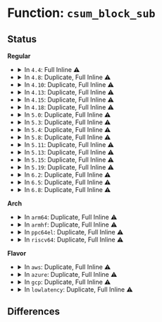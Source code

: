 # Function: <code>csum_block_sub</code>

## Status
<b>Regular</b>
<ul>
<li>
<details>
<summary>In <code>4.4</code>: Full Inline ⚠️</summary>

**Collision:** Unique Static

**Inline:** Full

**Transformation:** False

**Instances:**

```
In net/ipv4/tcp_output.c (ffffffff81775485)
Location: include/net/checksum.h:103
Inline: True
Inline callers:
  - net/ipv4/tcp_output.c:tcp_fragment
```
</details>
</li>
<li>
<details>
<summary>In <code>4.8</code>: Duplicate, Full Inline ⚠️</summary>

**Collision:** Static Duplication

**Inline:** Full

**Transformation:** False

**Instances:**

```
In net/core/skbuff.c (ffffffff81771f37)
Location: include/net/checksum.h:106
Inline: True
Inline callers:
  - net/core/skbuff.c:__skb_vlan_pop
```
```
In net/core/dev.c (ffffffff8177fe84)
Location: include/net/checksum.h:106
Inline: True
Inline callers:
  - net/core/dev.c:__dev_forward_skb
```
```
In net/core/filter.c (ffffffff8179dadf)
Location: include/net/checksum.h:106
Inline: True
Inline callers:
  - net/core/filter.c:bpf_skb_change_proto
  - net/core/filter.c:bpf_skb_vlan_pop
  - net/core/filter.c:bpf_skb_vlan_push
  - net/core/filter.c:bpf_skb_store_bytes
```
```
In net/ipv4/tcp_output.c (ffffffff817e23d0)
Location: include/net/checksum.h:106
Inline: True
Inline callers:
  - net/ipv4/tcp_output.c:tcp_fragment
```
```
In net/ipv6/ip6_input.c (ffffffff81835b2b)
Location: include/net/checksum.h:106
Inline: True
Inline callers:
  - net/ipv6/ip6_input.c:ip6_input_finish
```
```
In net/ipv6/raw.c (ffffffff8185517e)
Location: include/net/checksum.h:106
Inline: True
Inline callers:
  - net/ipv6/raw.c:rawv6_rcv
```
</details>
</li>
<li>
<details>
<summary>In <code>4.10</code>: Duplicate, Full Inline ⚠️</summary>

**Collision:** Static Duplication

**Inline:** Full

**Transformation:** False

**Instances:**

```
In net/core/skbuff.c (ffffffff8179f04a)
Location: include/net/checksum.h:106
Inline: True
Inline callers:
  - net/core/skbuff.c:__skb_vlan_pop
```
```
In net/core/dev.c (ffffffff817ad553)
Location: include/net/checksum.h:106
Inline: True
Inline callers:
  - net/core/dev.c:__dev_forward_skb
```
```
In net/core/filter.c (ffffffff817cc53f)
Location: include/net/checksum.h:106
Inline: True
Inline callers:
  - net/core/filter.c:bpf_skb_change_proto
  - net/core/filter.c:bpf_skb_vlan_pop
  - net/core/filter.c:bpf_skb_vlan_push
  - net/core/filter.c:__bpf_redirect
  - net/core/filter.c:bpf_skb_store_bytes
```
```
In net/ipv4/tcp_output.c (ffffffff81812a10)
Location: include/net/checksum.h:106
Inline: True
Inline callers:
  - net/ipv4/tcp_output.c:tcp_fragment
```
```
In net/ipv6/ip6_input.c (ffffffff8186765b)
Location: include/net/checksum.h:106
Inline: True
Inline callers:
  - net/ipv6/ip6_input.c:ip6_input_finish
```
```
In net/ipv6/raw.c (ffffffff81886eee)
Location: include/net/checksum.h:106
Inline: True
Inline callers:
  - net/ipv6/raw.c:rawv6_rcv
```
```
In net/ipv6/exthdrs.c (ffffffff818950a8)
Location: include/net/checksum.h:106
Inline: True
Inline callers:
  - net/ipv6/exthdrs.c:ipv6_rthdr_rcv
  - net/ipv6/exthdrs.c:ipv6_rthdr_rcv
```
```
In net/ipv6/seg6_iptunnel.c (ffffffff818a4594)
Location: include/net/checksum.h:106
Inline: True
Inline callers:
  - net/ipv6/seg6_iptunnel.c:seg6_do_srh
```
</details>
</li>
<li>
<details>
<summary>In <code>4.13</code>: Duplicate, Full Inline ⚠️</summary>

**Collision:** Static Duplication

**Inline:** Full

**Transformation:** False

**Instances:**

```
In net/core/skbuff.c (ffffffff817bc781)
Location: include/net/checksum.h:106
Inline: True
Inline callers:
  - net/core/skbuff.c:__skb_vlan_pop
```
```
In net/core/dev.c (ffffffff817cc103)
Location: include/net/checksum.h:106
Inline: True
Inline callers:
  - net/core/dev.c:__dev_forward_skb
```
```
In net/core/filter.c (ffffffff817eb104)
Location: include/net/checksum.h:106
Inline: True
Inline callers:
  - net/core/filter.c:bpf_skb_generic_pop
  - net/core/filter.c:bpf_skb_vlan_pop
  - net/core/filter.c:bpf_skb_vlan_push
  - net/core/filter.c:__bpf_redirect
  - net/core/filter.c:bpf_skb_store_bytes
```
```
In net/ipv4/tcp_output.c (ffffffff81832dde)
Location: include/net/checksum.h:106
Inline: True
Inline callers:
  - net/ipv4/tcp_output.c:tcp_fragment
```
```
In net/ipv6/ip6_input.c (ffffffff8188bd89)
Location: include/net/checksum.h:106
Inline: True
Inline callers:
  - net/ipv6/ip6_input.c:ip6_input_finish
```
```
In net/ipv6/raw.c (ffffffff818ad399)
Location: include/net/checksum.h:106
Inline: True
Inline callers:
  - net/ipv6/raw.c:rawv6_rcv
```
```
In net/ipv6/exthdrs.c (ffffffff818bb3ce)
Location: include/net/checksum.h:106
Inline: True
Inline callers:
  - net/ipv6/exthdrs.c:ipv6_rthdr_rcv
  - net/ipv6/exthdrs.c:ipv6_rthdr_rcv
```
```
In net/ipv6/seg6_iptunnel.c (ffffffff818cac61)
Location: include/net/checksum.h:106
Inline: True
Inline callers:
  - net/ipv6/seg6_iptunnel.c:seg6_do_srh
```
</details>
</li>
<li>
<details>
<summary>In <code>4.15</code>: Duplicate, Full Inline ⚠️</summary>

**Collision:** Static Duplication

**Inline:** Full

**Transformation:** False

**Instances:**

```
In net/core/skbuff.c (ffffffff81836e51)
Location: include/net/checksum.h:106
Inline: True
Inline callers:
  - net/core/skbuff.c:__skb_vlan_pop
```
```
In net/core/dev.c (ffffffff818457c9)
Location: include/net/checksum.h:106
Inline: True
Inline callers:
  - net/core/dev.c:__dev_forward_skb
```
```
In net/core/filter.c (ffffffff81866f54)
Location: include/net/checksum.h:106
Inline: True
Inline callers:
  - net/core/filter.c:bpf_skb_generic_pop
  - net/core/filter.c:bpf_skb_vlan_pop
  - net/core/filter.c:bpf_skb_vlan_push
  - net/core/filter.c:__bpf_redirect
  - net/core/filter.c:bpf_skb_store_bytes
```
```
In net/ipv4/tcp_output.c (ffffffff818b225f)
Location: include/net/checksum.h:106
Inline: True
Inline callers:
  - net/ipv4/tcp_output.c:tcp_fragment
```
```
In net/ipv6/ip6_input.c (ffffffff8190d074)
Location: include/net/checksum.h:106
Inline: True
Inline callers:
  - net/ipv6/ip6_input.c:ip6_input_finish
```
```
In net/ipv6/raw.c (ffffffff8192ffa9)
Location: include/net/checksum.h:106
Inline: True
Inline callers:
  - net/ipv6/raw.c:rawv6_rcv
```
```
In net/ipv6/exthdrs.c (ffffffff8193e3e4)
Location: include/net/checksum.h:106
Inline: True
Inline callers:
  - net/ipv6/exthdrs.c:ipv6_rthdr_rcv
  - net/ipv6/exthdrs.c:ipv6_rthdr_rcv
```
```
In net/ipv6/seg6_iptunnel.c (ffffffff8194e3bb)
Location: include/net/checksum.h:106
Inline: True
Inline callers:
  - net/ipv6/seg6_iptunnel.c:seg6_do_srh_inline
```
```
In net/ipv6/seg6_local.c (ffffffff8194f98e)
Location: include/net/checksum.h:106
Inline: True
Inline callers:
  - net/ipv6/seg6_local.c:decap_and_validate
```
</details>
</li>
<li>
<details>
<summary>In <code>4.18</code>: Duplicate, Full Inline ⚠️</summary>

**Collision:** Static Duplication

**Inline:** Full

**Transformation:** False

**Instances:**

```
In net/core/skbuff.c (ffffffff81880f71)
Location: include/net/checksum.h:106
Inline: True
Inline callers:
  - net/core/skbuff.c:__skb_vlan_pop
```
```
In net/core/dev.c (ffffffff8188eda9)
Location: include/net/checksum.h:106
Inline: True
Inline callers:
  - net/core/dev.c:__dev_forward_skb
```
```
In net/core/filter.c (ffffffff818b5e58)
Location: include/net/checksum.h:106
Inline: True
Inline callers:
  - net/core/filter.c:bpf_skb_net_hdr_pop
  - net/core/filter.c:bpf_skb_vlan_pop
  - net/core/filter.c:bpf_skb_vlan_push
  - net/core/filter.c:__bpf_redirect
  - net/core/filter.c:bpf_skb_store_bytes
```
```
In net/ipv6/ip6_input.c (ffffffff81964444)
Location: include/net/checksum.h:106
Inline: True
Inline callers:
  - net/ipv6/ip6_input.c:ip6_input_finish
```
```
In net/ipv6/raw.c (ffffffff81988c2d)
Location: include/net/checksum.h:106
Inline: True
Inline callers:
  - net/ipv6/raw.c:rawv6_rcv
```
```
In net/ipv6/exthdrs.c (ffffffff8199731b)
Location: include/net/checksum.h:106
Inline: True
Inline callers:
  - net/ipv6/exthdrs.c:ipv6_rthdr_rcv
  - net/ipv6/exthdrs.c:ipv6_rthdr_rcv
```
```
In net/ipv6/seg6_iptunnel.c (ffffffff819a7352)
Location: include/net/checksum.h:106
Inline: True
Inline callers:
  - net/ipv6/seg6_iptunnel.c:seg6_do_srh_inline
```
```
In net/ipv6/seg6_local.c (ffffffff819a8961)
Location: include/net/checksum.h:106
Inline: True
Inline callers:
  - net/ipv6/seg6_local.c:decap_and_validate
```
</details>
</li>
<li>
<details>
<summary>In <code>5.0</code>: Duplicate, Full Inline ⚠️</summary>

**Collision:** Static Duplication

**Inline:** Full

**Transformation:** False

**Instances:**

```
In net/core/skbuff.c (ffffffff818a1e05)
Location: include/net/checksum.h:106
Inline: True
Inline callers:
  - net/core/skbuff.c:__skb_vlan_pop
  - net/core/skbuff.c:pskb_trim_rcsum_slow
```
```
In net/core/dev.c (ffffffff818afe49)
Location: include/net/checksum.h:106
Inline: True
Inline callers:
  - net/core/dev.c:__dev_forward_skb
```
```
In net/core/filter.c (ffffffff818d730c)
Location: include/net/checksum.h:106
Inline: True
Inline callers:
  - net/core/filter.c:bpf_lwt_seg6_action
  - net/core/filter.c:bpf_skb_net_hdr_pop
  - net/core/filter.c:bpf_skb_vlan_pop
  - net/core/filter.c:bpf_skb_vlan_push
  - net/core/filter.c:__bpf_redirect
  - net/core/filter.c:bpf_skb_store_bytes
```
```
In net/ipv6/ip6_input.c (ffffffff81999ccd)
Location: include/net/checksum.h:106
Inline: True
Inline callers:
  - net/ipv6/ip6_input.c:ip6_protocol_deliver_rcu
```
```
In net/ipv6/raw.c (ffffffff819bf5c7)
Location: include/net/checksum.h:106
Inline: True
Inline callers:
  - net/ipv6/raw.c:rawv6_rcv
```
```
In net/ipv6/exthdrs.c (ffffffff819cdbfa)
Location: include/net/checksum.h:106
Inline: True
Inline callers:
  - net/ipv6/exthdrs.c:ipv6_rthdr_rcv
  - net/ipv6/exthdrs.c:ipv6_rthdr_rcv
```
```
In net/ipv6/seg6_iptunnel.c (ffffffff819ddea9)
Location: include/net/checksum.h:106
Inline: True
Inline callers:
  - net/ipv6/seg6_iptunnel.c:seg6_do_srh_inline
```
```
In net/ipv6/seg6_local.c (ffffffff819df495)
Location: include/net/checksum.h:106
Inline: True
Inline callers:
  - net/ipv6/seg6_local.c:decap_and_validate
```
</details>
</li>
<li>
<details>
<summary>In <code>5.3</code>: Duplicate, Full Inline ⚠️</summary>

**Collision:** Static Duplication

**Inline:** Full

**Transformation:** False

**Instances:**

```
In net/core/skbuff.c (ffffffff818eca2d)
Location: include/net/checksum.h:102
Inline: True
Inline callers:
  - net/core/skbuff.c:skb_mpls_pop
  - net/core/skbuff.c:__skb_vlan_pop
  - net/core/skbuff.c:pskb_trim_rcsum_slow
```
```
In net/core/dev.c (ffffffff818fbc9f)
Location: include/net/checksum.h:102
Inline: True
Inline callers:
  - net/core/dev.c:__dev_forward_skb
```
```
In net/core/filter.c (ffffffff81924dfe)
Location: include/net/checksum.h:102
Inline: True
Inline callers:
  - net/core/filter.c:bpf_lwt_seg6_action
  - net/core/filter.c:bpf_skb_net_hdr_pop
  - net/core/filter.c:bpf_skb_vlan_pop
  - net/core/filter.c:bpf_skb_vlan_push
  - net/core/filter.c:__bpf_redirect
  - net/core/filter.c:bpf_skb_store_bytes
```
```
In net/ipv6/ip6_input.c (ffffffff81a05c37)
Location: include/net/checksum.h:102
Inline: True
Inline callers:
  - net/ipv6/ip6_input.c:ip6_protocol_deliver_rcu
```
```
In net/ipv6/raw.c (ffffffff81a2e233)
Location: include/net/checksum.h:102
Inline: True
Inline callers:
  - net/ipv6/raw.c:rawv6_rcv
```
```
In net/ipv6/exthdrs.c (ffffffff81a3c205)
Location: include/net/checksum.h:102
Inline: True
Inline callers:
  - net/ipv6/exthdrs.c:ipv6_srh_rcv
  - net/ipv6/exthdrs.c:ipv6_srh_rcv
```
```
In net/ipv6/seg6_iptunnel.c (ffffffff81a4c9fa)
Location: include/net/checksum.h:102
Inline: True
Inline callers:
  - net/ipv6/seg6_iptunnel.c:seg6_do_srh_inline
```
```
In net/ipv6/seg6_local.c (ffffffff81a4e00e)
Location: include/net/checksum.h:102
Inline: True
Inline callers:
  - net/ipv6/seg6_local.c:decap_and_validate
```
</details>
</li>
<li>
<details>
<summary>In <code>5.4</code>: Duplicate, Full Inline ⚠️</summary>

**Collision:** Static Duplication

**Inline:** Full

**Transformation:** False

**Instances:**

```
In net/core/skbuff.c (ffffffff8191eb59)
Location: include/net/checksum.h:102
Inline: True
Inline callers:
  - net/core/skbuff.c:skb_mpls_pop
  - net/core/skbuff.c:__skb_vlan_pop
  - net/core/skbuff.c:pskb_trim_rcsum_slow
```
```
In net/core/dev.c (ffffffff8192e26f)
Location: include/net/checksum.h:102
Inline: True
Inline callers:
  - net/core/dev.c:__dev_forward_skb
```
```
In net/core/filter.c (ffffffff8195722e)
Location: include/net/checksum.h:102
Inline: True
Inline callers:
  - net/core/filter.c:bpf_lwt_seg6_action
  - net/core/filter.c:bpf_skb_net_hdr_pop
  - net/core/filter.c:bpf_skb_vlan_pop
  - net/core/filter.c:bpf_skb_vlan_push
  - net/core/filter.c:__bpf_redirect
  - net/core/filter.c:bpf_skb_store_bytes
```
```
In net/ipv6/ip6_input.c (ffffffff81a3c79f)
Location: include/net/checksum.h:102
Inline: True
Inline callers:
  - net/ipv6/ip6_input.c:ip6_protocol_deliver_rcu
```
```
In net/ipv6/raw.c (ffffffff81a64da3)
Location: include/net/checksum.h:102
Inline: True
Inline callers:
  - net/ipv6/raw.c:rawv6_rcv
```
```
In net/ipv6/exthdrs.c (ffffffff81a72e85)
Location: include/net/checksum.h:102
Inline: True
Inline callers:
  - net/ipv6/exthdrs.c:ipv6_srh_rcv
  - net/ipv6/exthdrs.c:ipv6_srh_rcv
```
```
In net/ipv6/seg6_iptunnel.c (ffffffff81a835ca)
Location: include/net/checksum.h:102
Inline: True
Inline callers:
  - net/ipv6/seg6_iptunnel.c:seg6_do_srh_inline
```
```
In net/ipv6/seg6_local.c (ffffffff81a84c38)
Location: include/net/checksum.h:102
Inline: True
Inline callers:
  - net/ipv6/seg6_local.c:decap_and_validate
```
</details>
</li>
<li>
<details>
<summary>In <code>5.8</code>: Duplicate, Full Inline ⚠️</summary>

**Collision:** Static Duplication

**Inline:** Full

**Transformation:** False

**Instances:**

```
In net/core/skbuff.c (ffffffff819f142c)
Location: include/net/checksum.h:96
Inline: True
Inline callers:
  - net/core/skbuff.c:skb_mpls_pop
  - net/core/skbuff.c:__skb_vlan_pop
  - net/core/skbuff.c:pskb_trim_rcsum_slow
```
```
In net/core/dev.c (ffffffff81a023fc)
Location: include/net/checksum.h:96
Inline: True
Inline callers:
  - net/core/dev.c:__dev_forward_skb
```
```
In net/core/filter.c (ffffffff81a2f8a9)
Location: include/net/checksum.h:96
Inline: True
Inline callers:
  - net/core/filter.c:bpf_lwt_seg6_action
  - net/core/filter.c:bpf_skb_generic_pop
  - net/core/filter.c:bpf_skb_vlan_pop
  - net/core/filter.c:bpf_skb_vlan_push
  - net/core/filter.c:__bpf_redirect_no_mac
  - net/core/filter.c:bpf_skb_store_bytes
```
```
In net/ipv6/ip6_input.c (ffffffff81b31e65)
Location: include/net/checksum.h:96
Inline: True
Inline callers:
  - net/ipv6/ip6_input.c:ip6_protocol_deliver_rcu
```
```
In net/ipv6/raw.c (ffffffff81b5d7c7)
Location: include/net/checksum.h:96
Inline: True
Inline callers:
  - net/ipv6/raw.c:rawv6_rcv
```
```
In net/ipv6/exthdrs.c (ffffffff81b6d35b)
Location: include/net/checksum.h:96
Inline: True
Inline callers:
  - net/ipv6/exthdrs.c:ipv6_rpl_srh_rcv
  - net/ipv6/exthdrs.c:ipv6_rpl_srh_rcv
  - net/ipv6/exthdrs.c:ipv6_rpl_srh_rcv
  - net/ipv6/exthdrs.c:ipv6_srh_rcv
  - net/ipv6/exthdrs.c:ipv6_srh_rcv
```
```
In net/ipv6/seg6_iptunnel.c (ffffffff81b7e3e5)
Location: include/net/checksum.h:96
Inline: True
Inline callers:
  - net/ipv6/seg6_iptunnel.c:seg6_do_srh_inline
```
```
In net/ipv6/seg6_local.c (ffffffff81b7fcea)
Location: include/net/checksum.h:96
Inline: True
Inline callers:
  - net/ipv6/seg6_local.c:decap_and_validate
```
</details>
</li>
<li>
<details>
<summary>In <code>5.11</code>: Duplicate, Full Inline ⚠️</summary>

**Collision:** Static Duplication

**Inline:** Full

**Transformation:** False

**Instances:**

```
In net/core/skbuff.c (ffffffff819f13c3)
Location: include/net/checksum.h:102
Inline: True
Inline callers:
  - net/core/skbuff.c:skb_mpls_pop
  - net/core/skbuff.c:__skb_vlan_pop
  - net/core/skbuff.c:pskb_trim_rcsum_slow
```
```
In net/core/dev.c (ffffffff81a02bfc)
Location: include/net/checksum.h:102
Inline: True
Inline callers:
  - net/core/dev.c:__dev_forward_skb
```
```
In net/core/filter.c (ffffffff81a31bb9)
Location: include/net/checksum.h:102
Inline: True
Inline callers:
  - net/core/filter.c:bpf_lwt_seg6_action
  - net/core/filter.c:bpf_skb_generic_pop
  - net/core/filter.c:bpf_skb_vlan_pop
  - net/core/filter.c:bpf_skb_vlan_push
  - net/core/filter.c:__bpf_redirect_no_mac
  - net/core/filter.c:bpf_skb_store_bytes
```
```
In net/ipv6/ip6_input.c (ffffffff81b40a65)
Location: include/net/checksum.h:102
Inline: True
Inline callers:
  - net/ipv6/ip6_input.c:ip6_protocol_deliver_rcu
```
```
In net/ipv6/raw.c (ffffffff81b6bfb7)
Location: include/net/checksum.h:102
Inline: True
Inline callers:
  - net/ipv6/raw.c:rawv6_rcv
```
```
In net/ipv6/exthdrs.c (ffffffff81b7be09)
Location: include/net/checksum.h:102
Inline: True
Inline callers:
  - net/ipv6/exthdrs.c:ipv6_rpl_srh_rcv
  - net/ipv6/exthdrs.c:ipv6_rpl_srh_rcv
  - net/ipv6/exthdrs.c:ipv6_rpl_srh_rcv
  - net/ipv6/exthdrs.c:ipv6_srh_rcv
  - net/ipv6/exthdrs.c:ipv6_srh_rcv
```
```
In net/ipv6/seg6_iptunnel.c (ffffffff81b8d3fc)
Location: include/net/checksum.h:102
Inline: True
Inline callers:
  - net/ipv6/seg6_iptunnel.c:seg6_do_srh_inline
```
```
In net/ipv6/seg6_local.c (ffffffff81b8f01a)
Location: include/net/checksum.h:102
Inline: True
Inline callers:
  - net/ipv6/seg6_local.c:decap_and_validate
```
</details>
</li>
<li>
<details>
<summary>In <code>5.13</code>: Duplicate, Full Inline ⚠️</summary>

**Collision:** Static Duplication

**Inline:** Full

**Transformation:** False

**Instances:**

```
In net/core/skbuff.c (ffffffff819d6665)
Location: include/net/checksum.h:102
Inline: True
Inline callers:
  - net/core/skbuff.c:skb_mpls_pop
  - net/core/skbuff.c:__skb_vlan_pop
  - net/core/skbuff.c:pskb_trim_rcsum_slow
```
```
In net/core/dev.c (ffffffff819e720f)
Location: include/net/checksum.h:102
Inline: True
Inline callers:
  - net/core/dev.c:__dev_forward_skb2
```
```
In net/core/filter.c (ffffffff81a18a25)
Location: include/net/checksum.h:102
Inline: True
Inline callers:
  - net/core/filter.c:bpf_lwt_seg6_action
  - net/core/filter.c:bpf_skb_net_hdr_pop
  - net/core/filter.c:bpf_skb_vlan_pop
  - net/core/filter.c:bpf_skb_vlan_push
  - net/core/filter.c:__bpf_redirect_no_mac
  - net/core/filter.c:bpf_skb_store_bytes
```
```
In net/ipv6/ip6_input.c (ffffffff81b2e2fb)
Location: include/net/checksum.h:102
Inline: True
Inline callers:
  - net/ipv6/ip6_input.c:ip6_protocol_deliver_rcu
```
```
In net/ipv6/raw.c (ffffffff81b5a2d8)
Location: include/net/checksum.h:102
Inline: True
Inline callers:
  - net/ipv6/raw.c:rawv6_rcv
```
```
In net/ipv6/exthdrs.c (ffffffff81b6a8ee)
Location: include/net/checksum.h:102
Inline: True
Inline callers:
  - net/ipv6/exthdrs.c:ipv6_rpl_srh_rcv
  - net/ipv6/exthdrs.c:ipv6_rpl_srh_rcv
  - net/ipv6/exthdrs.c:ipv6_rpl_srh_rcv
  - net/ipv6/exthdrs.c:ipv6_srh_rcv
  - net/ipv6/exthdrs.c:ipv6_srh_rcv
```
```
In net/ipv6/seg6_iptunnel.c (ffffffff81b7c2a5)
Location: include/net/checksum.h:102
Inline: True
Inline callers:
  - net/ipv6/seg6_iptunnel.c:seg6_do_srh_inline
```
```
In net/ipv6/seg6_local.c (ffffffff81b7e050)
Location: include/net/checksum.h:102
Inline: True
Inline callers:
  - net/ipv6/seg6_local.c:decap_and_validate
```
</details>
</li>
<li>
<details>
<summary>In <code>5.15</code>: Duplicate, Full Inline ⚠️</summary>

**Collision:** Static Duplication

**Inline:** Full

**Transformation:** False

**Instances:**

```
In net/core/skbuff.c (ffffffff81a86cb5)
Location: include/net/checksum.h:104
Inline: True
Inline callers:
  - net/core/skbuff.c:skb_mpls_pop
  - net/core/skbuff.c:__skb_vlan_pop
  - net/core/skbuff.c:skb_pull_rcsum
  - net/core/skbuff.c:pskb_trim_rcsum_slow
```
```
In net/core/dev.c (ffffffff81a97bbf)
Location: include/net/checksum.h:104
Inline: True
Inline callers:
  - net/core/dev.c:__dev_forward_skb2
```
```
In net/core/filter.c (ffffffff81ac9f15)
Location: include/net/checksum.h:104
Inline: True
Inline callers:
  - net/core/filter.c:bpf_lwt_seg6_action
  - net/core/filter.c:bpf_skb_net_hdr_pop
  - net/core/filter.c:bpf_skb_vlan_pop
  - net/core/filter.c:bpf_skb_vlan_push
  - net/core/filter.c:__bpf_redirect_no_mac
  - net/core/filter.c:bpf_skb_store_bytes
```
```
In net/ipv6/ip6_input.c (ffffffff81bf45f1)
Location: include/net/checksum.h:104
Inline: True
Inline callers:
  - net/ipv6/ip6_input.c:ip6_protocol_deliver_rcu
```
```
In net/ipv6/raw.c (ffffffff81c21953)
Location: include/net/checksum.h:104
Inline: True
Inline callers:
  - net/ipv6/raw.c:rawv6_rcv
```
```
In net/ipv6/exthdrs.c (ffffffff81c3274e)
Location: include/net/checksum.h:104
Inline: True
Inline callers:
  - net/ipv6/exthdrs.c:ipv6_rpl_srh_rcv
  - net/ipv6/exthdrs.c:ipv6_rpl_srh_rcv
  - net/ipv6/exthdrs.c:ipv6_rpl_srh_rcv
  - net/ipv6/exthdrs.c:ipv6_srh_rcv
  - net/ipv6/exthdrs.c:ipv6_srh_rcv
```
```
In net/ipv6/seg6_iptunnel.c (ffffffff81c471a5)
Location: include/net/checksum.h:104
Inline: True
Inline callers:
  - net/ipv6/seg6_iptunnel.c:seg6_do_srh_inline
```
```
In net/ipv6/seg6_local.c (ffffffff81c48ec0)
Location: include/net/checksum.h:104
Inline: True
Inline callers:
  - net/ipv6/seg6_local.c:decap_and_validate
```
```
In net/ipv6/ioam6_iptunnel.c (ffffffff81c4c073)
Location: include/net/checksum.h:104
Inline: True
Inline callers:
  - net/ipv6/ioam6_iptunnel.c:ioam6_do_inline
```
</details>
</li>
<li>
<details>
<summary>In <code>5.19</code>: Duplicate, Full Inline ⚠️</summary>

**Collision:** Static Duplication

**Inline:** Full

**Transformation:** False

**Instances:**

```
In net/core/skbuff.c (ffffffff81bfe765)
Location: include/net/checksum.h:106
Inline: True
Inline callers:
  - net/core/skbuff.c:pskb_trim_rcsum_slow
```
```
In net/core/filter.c (ffffffff81c483c0)
Location: include/net/checksum.h:106
Inline: True
Inline callers:
  - net/core/filter.c:bpf_skb_store_bytes
```
</details>
</li>
<li>
<details>
<summary>In <code>6.2</code>: Duplicate, Full Inline ⚠️</summary>

**Collision:** Static Duplication

**Inline:** Full

**Transformation:** False

**Instances:**

```
In net/core/skbuff.c (ffffffff81dad165)
Location: include/net/checksum.h:106
Inline: True
Inline callers:
  - net/core/skbuff.c:pskb_trim_rcsum_slow
```
```
In net/core/filter.c (ffffffff81dfd350)
Location: include/net/checksum.h:106
Inline: True
Inline callers:
  - net/core/filter.c:bpf_skb_store_bytes
```
</details>
</li>
<li>
<details>
<summary>In <code>6.5</code>: Duplicate, Full Inline ⚠️</summary>

**Collision:** Static Duplication

**Inline:** Full

**Transformation:** False

**Instances:**

```
In net/core/skbuff.c (ffffffff81e1d05f)
Location: include/net/checksum.h:108
Inline: True
Inline callers:
  - net/core/skbuff.c:pskb_trim_rcsum_slow
```
```
In net/core/filter.c (ffffffff81e73261)
Location: include/net/checksum.h:108
Inline: True
Inline callers:
  - net/core/filter.c:__bpf_skb_store_bytes
  - net/core/filter.c:bpf_skb_store_bytes
```
</details>
</li>
<li>
<details>
<summary>In <code>6.8</code>: Duplicate, Full Inline ⚠️</summary>

**Collision:** Static Duplication

**Inline:** Full

**Transformation:** False

**Instances:**

```
In net/core/skbuff.c (ffffffff81eda74f)
Location: include/net/checksum.h:108
Inline: True
Inline callers:
  - net/core/skbuff.c:pskb_trim_rcsum_slow
```
```
In net/core/filter.c (ffffffff81f329e1)
Location: include/net/checksum.h:108
Inline: True
Inline callers:
  - net/core/filter.c:__bpf_skb_store_bytes
  - net/core/filter.c:bpf_skb_store_bytes
```
</details>
</li>
</ul>
<b>Arch</b>
<ul>
<li>
<details>
<summary>In <code>arm64</code>: Duplicate, Full Inline ⚠️</summary>

**Collision:** Static Duplication

**Inline:** Full

**Transformation:** False

**Instances:**

```
In net/core/skbuff.c (ffff800010bb934c)
Location: include/net/checksum.h:102
Inline: True
Inline callers:
  - net/core/skbuff.c:skb_mpls_pop
  - net/core/skbuff.c:__skb_vlan_pop
  - net/core/skbuff.c:pskb_trim_rcsum_slow
```
```
In net/core/dev.c (ffff800010bcd71c)
Location: include/net/checksum.h:102
Inline: True
Inline callers:
  - net/core/dev.c:__dev_forward_skb
```
```
In net/core/filter.c (ffff800010c009bc)
Location: include/net/checksum.h:102
Inline: True
Inline callers:
  - net/core/filter.c:bpf_lwt_seg6_action
  - net/core/filter.c:bpf_skb_net_hdr_pop
  - net/core/filter.c:bpf_skb_vlan_pop
  - net/core/filter.c:bpf_skb_vlan_push
  - net/core/filter.c:__bpf_redirect
  - net/core/filter.c:bpf_skb_store_bytes
```
```
In net/ipv6/ip6_input.c (ffff800010cfdac8)
Location: include/net/checksum.h:102
Inline: True
Inline callers:
  - net/ipv6/ip6_input.c:ip6_protocol_deliver_rcu
```
```
In net/ipv6/raw.c (ffff800010d2ac78)
Location: include/net/checksum.h:102
Inline: True
Inline callers:
  - net/ipv6/raw.c:rawv6_rcv
```
```
In net/ipv6/exthdrs.c (ffff800010d3b9b4)
Location: include/net/checksum.h:102
Inline: True
Inline callers:
  - net/ipv6/exthdrs.c:ipv6_srh_rcv
  - net/ipv6/exthdrs.c:ipv6_srh_rcv
```
```
In net/ipv6/seg6_iptunnel.c (ffff800010d4f3cc)
Location: include/net/checksum.h:102
Inline: True
Inline callers:
  - net/ipv6/seg6_iptunnel.c:seg6_do_srh_inline
```
```
In net/ipv6/seg6_local.c (ffff800010d50d24)
Location: include/net/checksum.h:102
Inline: True
Inline callers:
  - net/ipv6/seg6_local.c:decap_and_validate
```
</details>
</li>
<li>
<details>
<summary>In <code>armhf</code>: Duplicate, Full Inline ⚠️</summary>

**Collision:** Static Duplication

**Inline:** Full

**Transformation:** False

**Instances:**

```
In net/core/skbuff.c (c0cd5dfc)
Location: include/net/checksum.h:102
Inline: True
Inline callers:
  - net/core/skbuff.c:skb_mpls_pop
  - net/core/skbuff.c:__skb_vlan_pop
  - net/core/skbuff.c:pskb_trim_rcsum_slow
```
```
In net/core/dev.c (c0ce7974)
Location: include/net/checksum.h:102
Inline: True
Inline callers:
  - net/core/dev.c:__dev_forward_skb
```
```
In net/core/filter.c (c0d126a8)
Location: include/net/checksum.h:102
Inline: True
Inline callers:
  - net/core/filter.c:bpf_lwt_seg6_action
  - net/core/filter.c:bpf_skb_net_hdr_pop
  - net/core/filter.c:bpf_skb_vlan_pop
  - net/core/filter.c:bpf_skb_vlan_push
  - net/core/filter.c:__bpf_redirect
  - net/core/filter.c:bpf_skb_store_bytes
```
```
In net/ipv6/ip6_input.c (c0e052f0)
Location: include/net/checksum.h:102
Inline: True
Inline callers:
  - net/ipv6/ip6_input.c:ip6_protocol_deliver_rcu
```
```
In net/ipv6/raw.c (c0e2ecb0)
Location: include/net/checksum.h:102
Inline: True
Inline callers:
  - net/ipv6/raw.c:rawv6_rcv
```
```
In net/ipv6/exthdrs.c (c0e3e120)
Location: include/net/checksum.h:102
Inline: True
Inline callers:
  - net/ipv6/exthdrs.c:ipv6_srh_rcv
  - net/ipv6/exthdrs.c:ipv6_srh_rcv
```
```
In net/ipv6/seg6_iptunnel.c (c0e5011c)
Location: include/net/checksum.h:102
Inline: True
Inline callers:
  - net/ipv6/seg6_iptunnel.c:seg6_do_srh_inline
```
```
In net/ipv6/seg6_local.c (c0e51878)
Location: include/net/checksum.h:102
Inline: True
Inline callers:
  - net/ipv6/seg6_local.c:decap_and_validate
```
</details>
</li>
<li>
<details>
<summary>In <code>ppc64el</code>: Duplicate, Full Inline ⚠️</summary>

**Collision:** Static Duplication

**Inline:** Full

**Transformation:** False

**Instances:**

```
In net/core/skbuff.c (c000000000c918e8)
Location: include/net/checksum.h:102
Inline: True
Inline callers:
  - net/core/skbuff.c:skb_mpls_pop
  - net/core/skbuff.c:__skb_vlan_pop
  - net/core/skbuff.c:skb_pull_rcsum
  - net/core/skbuff.c:pskb_trim_rcsum_slow
```
```
In net/core/dev.c (c000000000ca750c)
Location: include/net/checksum.h:102
Inline: True
Inline callers:
  - net/core/dev.c:__dev_forward_skb
```
```
In net/core/filter.c (c000000000ce3b04)
Location: include/net/checksum.h:102
Inline: True
Inline callers:
  - net/core/filter.c:bpf_lwt_seg6_action
  - net/core/filter.c:bpf_skb_net_hdr_pop
  - net/core/filter.c:bpf_skb_vlan_pop
  - net/core/filter.c:bpf_skb_vlan_push
  - net/core/filter.c:__bpf_redirect
  - net/core/filter.c:bpf_skb_store_bytes
```
```
In net/ipv6/ip6_input.c (c000000000e25bbc)
Location: include/net/checksum.h:102
Inline: True
Inline callers:
  - net/ipv6/ip6_input.c:ip6_protocol_deliver_rcu
```
```
In net/ipv6/raw.c (c000000000e5bf3c)
Location: include/net/checksum.h:102
Inline: True
Inline callers:
  - net/ipv6/raw.c:rawv6_rcv
```
```
In net/ipv6/exthdrs.c (c000000000e6f234)
Location: include/net/checksum.h:102
Inline: True
Inline callers:
  - net/ipv6/exthdrs.c:ipv6_srh_rcv
  - net/ipv6/exthdrs.c:ipv6_srh_rcv
```
```
In net/ipv6/seg6_iptunnel.c (c000000000e86c44)
Location: include/net/checksum.h:102
Inline: True
Inline callers:
  - net/ipv6/seg6_iptunnel.c:seg6_do_srh_inline
```
```
In net/ipv6/seg6_local.c (c000000000e88b4c)
Location: include/net/checksum.h:102
Inline: True
Inline callers:
  - net/ipv6/seg6_local.c:decap_and_validate
```
</details>
</li>
<li>
<details>
<summary>In <code>riscv64</code>: Duplicate, Full Inline ⚠️</summary>

**Collision:** Static Duplication

**Inline:** Full

**Transformation:** False

**Instances:**

```
In net/core/skbuff.c (ffffffe0007488ec)
Location: include/net/checksum.h:102
Inline: True
Inline callers:
  - net/core/skbuff.c:skb_mpls_pop
  - net/core/skbuff.c:__skb_vlan_pop
  - net/core/skbuff.c:pskb_trim_rcsum_slow
```
```
In net/core/dev.c (ffffffe000756e5a)
Location: include/net/checksum.h:102
Inline: True
Inline callers:
  - net/core/dev.c:__dev_forward_skb
```
```
In net/core/filter.c (ffffffe00077a6dc)
Location: include/net/checksum.h:102
Inline: True
Inline callers:
  - net/core/filter.c:bpf_lwt_seg6_action
  - net/core/filter.c:bpf_skb_net_hdr_pop
  - net/core/filter.c:bpf_skb_vlan_pop
  - net/core/filter.c:bpf_skb_vlan_push
  - net/core/filter.c:__bpf_redirect
  - net/core/filter.c:bpf_skb_store_bytes
```
```
In net/ipv6/ip6_input.c (ffffffe000847f52)
Location: include/net/checksum.h:102
Inline: True
Inline callers:
  - net/ipv6/ip6_input.c:ip6_protocol_deliver_rcu
```
```
In net/ipv6/raw.c (ffffffe00086b2d0)
Location: include/net/checksum.h:102
Inline: True
Inline callers:
  - net/ipv6/raw.c:rawv6_rcv
```
```
In net/ipv6/exthdrs.c (ffffffe0008782a6)
Location: include/net/checksum.h:102
Inline: True
Inline callers:
  - net/ipv6/exthdrs.c:ipv6_srh_rcv
  - net/ipv6/exthdrs.c:ipv6_srh_rcv
```
```
In net/ipv6/seg6_iptunnel.c (ffffffe000887ece)
Location: include/net/checksum.h:102
Inline: True
Inline callers:
  - net/ipv6/seg6_iptunnel.c:seg6_do_srh_inline
```
```
In net/ipv6/seg6_local.c (ffffffe00088905e)
Location: include/net/checksum.h:102
Inline: True
Inline callers:
  - net/ipv6/seg6_local.c:decap_and_validate
```
</details>
</li>
</ul>
<b>Flavor</b>
<ul>
<li>
<details>
<summary>In <code>aws</code>: Duplicate, Full Inline ⚠️</summary>

**Collision:** Static Duplication

**Inline:** Full

**Transformation:** False

**Instances:**

```
In net/core/skbuff.c (ffffffff818beb59)
Location: include/net/checksum.h:102
Inline: True
Inline callers:
  - net/core/skbuff.c:skb_mpls_pop
  - net/core/skbuff.c:__skb_vlan_pop
  - net/core/skbuff.c:pskb_trim_rcsum_slow
```
```
In net/core/dev.c (ffffffff818ce26f)
Location: include/net/checksum.h:102
Inline: True
Inline callers:
  - net/core/dev.c:__dev_forward_skb
```
```
In net/core/filter.c (ffffffff818f71fe)
Location: include/net/checksum.h:102
Inline: True
Inline callers:
  - net/core/filter.c:bpf_lwt_seg6_action
  - net/core/filter.c:bpf_skb_net_hdr_pop
  - net/core/filter.c:bpf_skb_vlan_pop
  - net/core/filter.c:bpf_skb_vlan_push
  - net/core/filter.c:__bpf_redirect
  - net/core/filter.c:bpf_skb_store_bytes
```
```
In net/ipv6/ip6_input.c (ffffffff819dbe2f)
Location: include/net/checksum.h:102
Inline: True
Inline callers:
  - net/ipv6/ip6_input.c:ip6_protocol_deliver_rcu
```
```
In net/ipv6/raw.c (ffffffff81a04433)
Location: include/net/checksum.h:102
Inline: True
Inline callers:
  - net/ipv6/raw.c:rawv6_rcv
```
```
In net/ipv6/exthdrs.c (ffffffff81a12515)
Location: include/net/checksum.h:102
Inline: True
Inline callers:
  - net/ipv6/exthdrs.c:ipv6_srh_rcv
  - net/ipv6/exthdrs.c:ipv6_srh_rcv
```
```
In net/ipv6/seg6_iptunnel.c (ffffffff81a22c5a)
Location: include/net/checksum.h:102
Inline: True
Inline callers:
  - net/ipv6/seg6_iptunnel.c:seg6_do_srh_inline
```
```
In net/ipv6/seg6_local.c (ffffffff81a242c8)
Location: include/net/checksum.h:102
Inline: True
Inline callers:
  - net/ipv6/seg6_local.c:decap_and_validate
```
</details>
</li>
<li>
<details>
<summary>In <code>azure</code>: Duplicate, Full Inline ⚠️</summary>

**Collision:** Static Duplication

**Inline:** Full

**Transformation:** False

**Instances:**

```
In drivers/net/vxlan.c (ffffffff81772efe)
Location: include/net/checksum.h:102
Inline: True
Inline callers:
  - drivers/net/vxlan.c:vxlan_rcv
  - drivers/net/vxlan.c:vxlan_rcv
```
```
In net/core/skbuff.c (ffffffff81878a99)
Location: include/net/checksum.h:102
Inline: True
Inline callers:
  - net/core/skbuff.c:skb_mpls_pop
  - net/core/skbuff.c:__skb_vlan_pop
  - net/core/skbuff.c:pskb_trim_rcsum_slow
```
```
In net/core/dev.c (ffffffff8188838f)
Location: include/net/checksum.h:102
Inline: True
Inline callers:
  - net/core/dev.c:__dev_forward_skb
```
```
In net/core/filter.c (ffffffff818b102e)
Location: include/net/checksum.h:102
Inline: True
Inline callers:
  - net/core/filter.c:bpf_lwt_seg6_action
  - net/core/filter.c:bpf_skb_net_hdr_pop
  - net/core/filter.c:bpf_skb_vlan_pop
  - net/core/filter.c:bpf_skb_vlan_push
  - net/core/filter.c:__bpf_redirect
  - net/core/filter.c:bpf_skb_store_bytes
```
```
In net/ipv4/ip_tunnel.c (ffffffff81967f8a)
Location: include/net/checksum.h:102
Inline: True
Inline callers:
  - net/ipv4/ip_tunnel.c:ip_tunnel_rcv
```
```
In net/ipv6/ip6_input.c (ffffffff81998bef)
Location: include/net/checksum.h:102
Inline: True
Inline callers:
  - net/ipv6/ip6_input.c:ip6_protocol_deliver_rcu
```
```
In net/ipv6/raw.c (ffffffff819c11f3)
Location: include/net/checksum.h:102
Inline: True
Inline callers:
  - net/ipv6/raw.c:rawv6_rcv
```
```
In net/ipv6/exthdrs.c (ffffffff819cf2d5)
Location: include/net/checksum.h:102
Inline: True
Inline callers:
  - net/ipv6/exthdrs.c:ipv6_srh_rcv
  - net/ipv6/exthdrs.c:ipv6_srh_rcv
```
```
In net/ipv6/seg6_iptunnel.c (ffffffff819dfa1a)
Location: include/net/checksum.h:102
Inline: True
Inline callers:
  - net/ipv6/seg6_iptunnel.c:seg6_do_srh_inline
```
```
In net/ipv6/seg6_local.c (ffffffff819e1088)
Location: include/net/checksum.h:102
Inline: True
Inline callers:
  - net/ipv6/seg6_local.c:decap_and_validate
```
</details>
</li>
<li>
<details>
<summary>In <code>gcp</code>: Duplicate, Full Inline ⚠️</summary>

**Collision:** Static Duplication

**Inline:** Full

**Transformation:** False

**Instances:**

```
In net/core/skbuff.c (ffffffff8190fb59)
Location: include/net/checksum.h:102
Inline: True
Inline callers:
  - net/core/skbuff.c:skb_mpls_pop
  - net/core/skbuff.c:__skb_vlan_pop
  - net/core/skbuff.c:pskb_trim_rcsum_slow
```
```
In net/core/dev.c (ffffffff8191f26f)
Location: include/net/checksum.h:102
Inline: True
Inline callers:
  - net/core/dev.c:__dev_forward_skb
```
```
In net/core/filter.c (ffffffff8194822e)
Location: include/net/checksum.h:102
Inline: True
Inline callers:
  - net/core/filter.c:bpf_lwt_seg6_action
  - net/core/filter.c:bpf_skb_net_hdr_pop
  - net/core/filter.c:bpf_skb_vlan_pop
  - net/core/filter.c:bpf_skb_vlan_push
  - net/core/filter.c:__bpf_redirect
  - net/core/filter.c:bpf_skb_store_bytes
```
```
In net/ipv6/ip6_input.c (ffffffff81a468af)
Location: include/net/checksum.h:102
Inline: True
Inline callers:
  - net/ipv6/ip6_input.c:ip6_protocol_deliver_rcu
```
```
In net/ipv6/raw.c (ffffffff81a6eeb3)
Location: include/net/checksum.h:102
Inline: True
Inline callers:
  - net/ipv6/raw.c:rawv6_rcv
```
```
In net/ipv6/exthdrs.c (ffffffff81a7cf95)
Location: include/net/checksum.h:102
Inline: True
Inline callers:
  - net/ipv6/exthdrs.c:ipv6_srh_rcv
  - net/ipv6/exthdrs.c:ipv6_srh_rcv
```
```
In net/ipv6/seg6_iptunnel.c (ffffffff81a8d6da)
Location: include/net/checksum.h:102
Inline: True
Inline callers:
  - net/ipv6/seg6_iptunnel.c:seg6_do_srh_inline
```
```
In net/ipv6/seg6_local.c (ffffffff81a8ed48)
Location: include/net/checksum.h:102
Inline: True
Inline callers:
  - net/ipv6/seg6_local.c:decap_and_validate
```
</details>
</li>
<li>
<details>
<summary>In <code>lowlatency</code>: Duplicate, Full Inline ⚠️</summary>

**Collision:** Static Duplication

**Inline:** Full

**Transformation:** False

**Instances:**

```
In net/core/skbuff.c (ffffffff81930c89)
Location: include/net/checksum.h:102
Inline: True
Inline callers:
  - net/core/skbuff.c:skb_mpls_pop
  - net/core/skbuff.c:__skb_vlan_pop
  - net/core/skbuff.c:pskb_trim_rcsum_slow
```
```
In net/core/dev.c (ffffffff81940fcf)
Location: include/net/checksum.h:102
Inline: True
Inline callers:
  - net/core/dev.c:__dev_forward_skb
```
```
In net/core/filter.c (ffffffff81969b3e)
Location: include/net/checksum.h:102
Inline: True
Inline callers:
  - net/core/filter.c:bpf_lwt_seg6_action
  - net/core/filter.c:bpf_skb_net_hdr_pop
  - net/core/filter.c:bpf_skb_vlan_pop
  - net/core/filter.c:bpf_skb_vlan_push
  - net/core/filter.c:__bpf_redirect
  - net/core/filter.c:bpf_skb_store_bytes
```
```
In net/ipv6/ip6_input.c (ffffffff81a525df)
Location: include/net/checksum.h:102
Inline: True
Inline callers:
  - net/ipv6/ip6_input.c:ip6_protocol_deliver_rcu
```
```
In net/ipv6/raw.c (ffffffff81a7b4e3)
Location: include/net/checksum.h:102
Inline: True
Inline callers:
  - net/ipv6/raw.c:rawv6_rcv
```
```
In net/ipv6/exthdrs.c (ffffffff81a897e5)
Location: include/net/checksum.h:102
Inline: True
Inline callers:
  - net/ipv6/exthdrs.c:ipv6_srh_rcv
  - net/ipv6/exthdrs.c:ipv6_srh_rcv
```
```
In net/ipv6/seg6_iptunnel.c (ffffffff81a9a3ca)
Location: include/net/checksum.h:102
Inline: True
Inline callers:
  - net/ipv6/seg6_iptunnel.c:seg6_do_srh_inline
```
```
In net/ipv6/seg6_local.c (ffffffff81a9bab8)
Location: include/net/checksum.h:102
Inline: True
Inline callers:
  - net/ipv6/seg6_local.c:decap_and_validate
```
</details>
</li>
</ul>

## Differences
